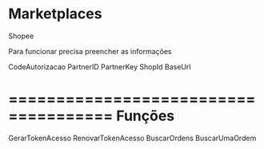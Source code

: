 # Marketplaces

Shopee

Para funcionar precisa preencher as informações

CodeAutorizacao
PartnerID
PartnerKey
ShopId
BaseUrl

=====================================
Funções
=====================================

GerarTokenAcesso
RenovarTokenAcesso
BuscarOrdens
BuscarUmaOrdem
